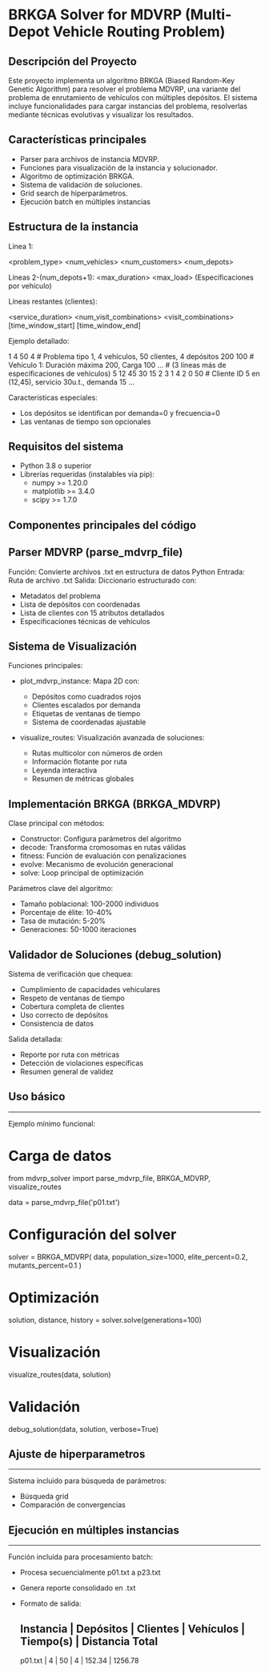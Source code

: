 # BRKGA Solver for MDVRP (Multi-Depot Vehicle Routing Problem)

## Descripción del Proyecto

Este proyecto implementa un algoritmo BRKGA (Biased Random-Key Genetic Algorithm) para resolver el problema MDVRP, una variante del problema de enrutamiento de vehículos con múltiples depósitos. El sistema incluye funcionalidades para cargar instancias del problema, resolverlas mediante técnicas evolutivas y visualizar los resultados.

## Características principales

- Parser para archivos de instancia MDVRP. 
- Funciones para visualización de la instancia y solucionador.
- Algoritmo de optimización BRKGA. 
- Sistema de validación de soluciones.
- Grid search de hiperparámetros. 
- Ejecución batch en múltiples instancias

## Estructura de la instancia 

Línea 1: 

<problem_type> <num_vehicles> <num_customers> <num_depots>

Líneas 2-(num_depots+1): 
<max_duration> <max_load> (Especificaciones por vehículo)

Líneas restantes (clientes):

<id> <x> <y> <service_duration> <demand> <frequency> <num_visit_combinations>
<visit_combinations> [time_window_start] [time_window_end]

Ejemplo detallado:


1 4 50 4       # Problema tipo 1, 4 vehículos, 50 clientes, 4 depósitos
200 100        # Vehículo 1: Duración máxima 200, Carga 100
...            # (3 líneas más de especificaciones de vehículos)
5 12 45 30 15 2 3 1 4 2 0 50  # Cliente ID 5 en (12,45), servicio 30u.t., demanda 15
...

Características especiales:

- Los depósitos se identifican por demanda=0 y frecuencia=0
- Las ventanas de tiempo son opcionales
  
## Requisitos del sistema

- Python 3.8 o superior
- Librerías requeridas (instalables via pip):
  - numpy >= 1.20.0
  - matplotlib >= 3.4.0
  - scipy >= 1.7.0

## Componentes principales del código 

Parser MDVRP (parse_mdvrp_file)
-----------------------------------
Función: Convierte archivos .txt en estructura de datos Python
Entrada: Ruta de archivo .txt
Salida: Diccionario estructurado con:
- Metadatos del problema
- Lista de depósitos con coordenadas
- Lista de clientes con 15 atributos detallados
- Especificaciones técnicas de vehículos

Sistema de Visualización
----------------------------
Funciones principales:
- plot_mdvrp_instance: Mapa 2D con:
  * Depósitos como cuadrados rojos
  * Clientes escalados por demanda
  * Etiquetas de ventanas de tiempo
  * Sistema de coordenadas ajustable

- visualize_routes: Visualización avanzada de soluciones:
  * Rutas multicolor con números de orden
  * Información flotante por ruta
  * Leyenda interactiva
  * Resumen de métricas globales

Implementación BRKGA (BRKGA_MDVRP)
---------------------------------------
Clase principal con métodos:
- Constructor: Configura parámetros del algoritmo
- decode: Transforma cromosomas en rutas válidas
- fitness: Función de evaluación con penalizaciones
- evolve: Mecanismo de evolución generacional
- solve: Loop principal de optimización

Parámetros clave del algoritmo:
- Tamaño poblacional: 100-2000 individuos
- Porcentaje de élite: 10-40%
- Tasa de mutación: 5-20%
- Generaciones: 50-1000 iteraciones

Validador de Soluciones (debug_solution)
--------------------------------------------
Sistema de verificación que chequea:
- Cumplimiento de capacidades vehiculares
- Respeto de ventanas de tiempo
- Cobertura completa de clientes
- Uso correcto de depósitos
- Consistencia de datos

Salida detallada:
- Reporte por ruta con métricas
- Detección de violaciones específicas
- Resumen general de validez

## Uso básico
--------------------------------------------------------------------------------
Ejemplo mínimo funcional:

# Carga de datos
from mdvrp_solver import parse_mdvrp_file, BRKGA_MDVRP, visualize_routes

data = parse_mdvrp_file('p01.txt')

# Configuración del solver
solver = BRKGA_MDVRP(
    data,
    population_size=1000,
    elite_percent=0.2,
    mutants_percent=0.1
)

# Optimización
solution, distance, history = solver.solve(generations=100)

# Visualización
visualize_routes(data, solution)

# Validación
debug_solution(data, solution, verbose=True)

## Ajuste de hiperparametros 
--------------------------------------------------------------------------------
Sistema incluido para búsqueda de parámetros:
- Búsqueda grid 
- Comparación de convergencias

## Ejecución en múltiples instancias 
--------------------------------------------------------------------------------
Función incluida para procesamiento batch:
- Procesa secuencialmente p01.txt a p23.txt
- Genera reporte consolidado en .txt
- Formato de salida:
  
  Instancia  | Depósitos | Clientes | Vehículos | Tiempo(s) | Distancia Total
  --------------------------------------------------------------------------
  p01.txt    |     4     |    50    |     4     |  152.34   |    1256.78







